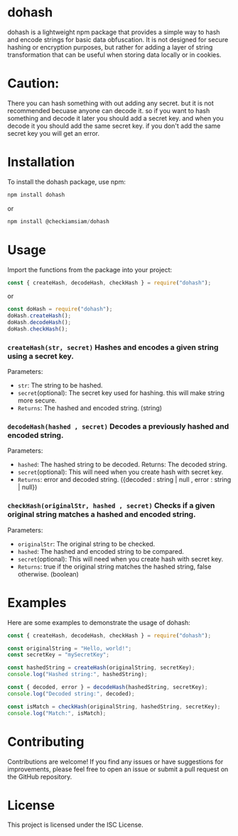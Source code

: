 # dohash

dohash is a lightweight npm package that provides a simple way to hash and encode strings for basic data obfuscation. It is not designed for secure hashing or encryption purposes, but rather for adding a layer of string transformation that can be useful when storing data locally or in cookies.

# **Caution**:

There you can hash something with out adding any secret. but it is not recommended becuase anyone can decode it. so if you want to hash something and decode it later you should add a secret key. and when you decode it you should add the same secret key. if you don't add the same secret key you will get an error.

# Installation

To install the dohash package, use npm:

```javascript
npm install dohash
```

or

```javascript
npm install @checkiamsiam/dohash
```

# Usage

Import the functions from the package into your project:

```javascript
const { createHash, decodeHash, checkHash } = require("dohash");
```

or

```javascript
const doHash = require("dohash");
doHash.createHash();
doHash.decodeHash();
doHash.checkHash();
```

### `createHash(str, secret)` Hashes and encodes a given string using a secret key.

Parameters:

- `str`: The string to be hashed.
- `secret`(optional): The secret key used for hashing. this will make string more secure.
- `Returns`: The hashed and encoded string. (string)

### `decodeHash(hashed , secret)` Decodes a previously hashed and encoded string.

Parameters:

- `hashed`: The hashed string to be decoded.
  Returns: The decoded string.
- `secret`(optional): This will need when you create hash with secret key.
- `Returns`: error and decoded string. ({decoded : string | null , error : string | null})

### `checkHash(originalStr, hashed , secret)` Checks if a given original string matches a hashed and encoded string.

Parameters:

- `originalStr`: The original string to be checked.
- `hashed`: The hashed and encoded string to be compared.
- `secret`(optional): This will need when you create hash with secret key.
- `Returns`: true if the original string matches the hashed string, false otherwise. (boolean)

# Examples

Here are some examples to demonstrate the usage of dohash:

```javascript
const { createHash, decodeHash, checkHash } = require("dohash");

const originalString = "Hello, world!";
const secretKey = "mySecretKey";

const hashedString = createHash(originalString, secretKey);
console.log("Hashed string:", hashedString);

const { decoded, error } = decodeHash(hashedString, secretKey);
console.log("Decoded string:", decoded);

const isMatch = checkHash(originalString, hashedString, secretKey);
console.log("Match:", isMatch);
```

# Contributing

Contributions are welcome! If you find any issues or have suggestions for improvements, please feel free to open an issue or submit a pull request on the GitHub repository.

# License

This project is licensed under the ISC License.
